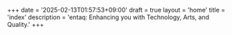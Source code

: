 +++
date = '2025-02-13T01:57:53+09:00'
draft = true
layout = 'home'
title = 'index'
description = 'entaq: Enhancing you with Technology, Arts, and Quality.'
+++
